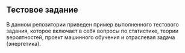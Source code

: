 ## Тестовое задание

В данном репозитории приведен пример выполненного тестового задания, которое включает в себя вопросы по статистике, теории вероятностей, проект машинного обучения и отраслевая задача (энергетика). 
